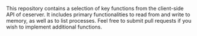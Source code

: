 This repository contains a selection of key functions from the client-side API of ceserver. It includes primary functionalities to read from and write to memory, as well as to list processes. Feel free to submit pull requests if you wish to implement additional functions.

